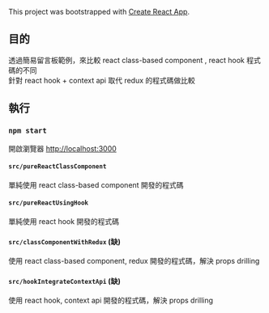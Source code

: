 This project was bootstrapped with [Create React App](https://github.com/facebook/create-react-app).

## 目的

透過簡易留言板範例，來比較 react class-based component , react hook 程式碼的不同<br />
針對 react hook + context api 取代 redux 的程式碼做比較

## 執行

### `npm start`

開啟瀏覽器 [http://localhost:3000](http://localhost:3000)

#### `src/pureReactClassComponent`

單純使用 react class-based component 開發的程式碼

#### `src/pureReactUsingHook`

單純使用 react hook 開發的程式碼

#### `src/classComponentWithRedux` (缺)

使用 react class-based component, redux 開發的程式碼，解決 props drilling

#### `src/hookIntegrateContextApi` (缺)

使用 react hook, context api 開發的程式碼，解決 props drilling


